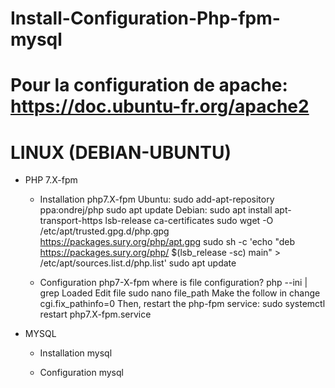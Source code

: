 # Install-Configuration-Php-fpm-mysql
# Pour la configuration de apache: https://doc.ubuntu-fr.org/apache2 
# LINUX (DEBIAN-UBUNTU)
- PHP 7.X-fpm
  - Installation php7.X-fpm
   Ubuntu:
    sudo add-apt-repository ppa:ondrej/php
    sudo apt update
   Debian:
    sudo apt install apt-transport-https lsb-release ca-certificates
    sudo wget -O /etc/apt/trusted.gpg.d/php.gpg https://packages.sury.org/php/apt.gpg
    sudo sh -c 'echo "deb https://packages.sury.org/php/ $(lsb_release -sc) main" > /etc/apt/sources.list.d/php.list'
    sudo apt update
  
  - Configuration php7-X-fpm
    where is file configuration?
     php --ini | grep Loaded
    Edit file
     sudo nano file_path
     Make the follow in change
      cgi.fix_pathinfo=0
    Then, restart the php-fpm service:
      sudo systemctl restart php7.X-fpm.service
  
- MYSQL
  - Installation mysql
  
  - Configuration mysql
  
  

